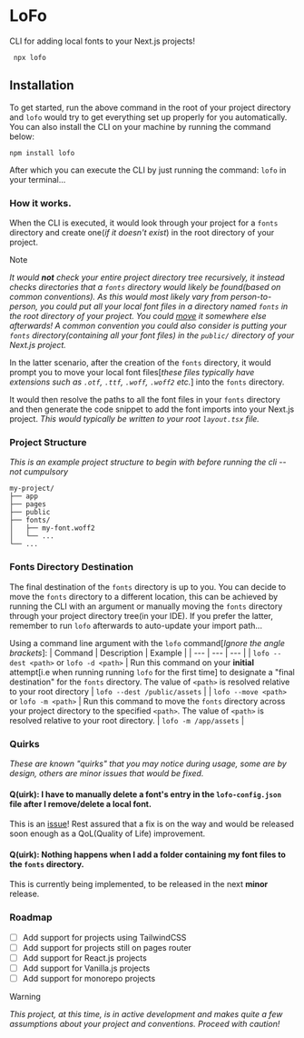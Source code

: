 # LoFo

CLI for adding local fonts to your Next.js projects!

```
 npx lofo
```

## Installation

To get started, run the above command in the root of your project directory and `lofo` would try to get everything set up properly for you automatically. You can also install the CLI on your machine by running the command below:

```
npm install lofo
```

After which you can execute the CLI by just running the command: `lofo` in your terminal...

### How it works.

When the CLI is executed, it would look through your project for a `fonts` directory and create one(_if it doesn't exist_) in the root directory of your project.

> [!NOTE]
> _It would **not** check your entire project directory tree recursively, it instead checks directories that a `fonts` directory would likely be found(based on common conventions). As this would most likely vary from person-to-person, you could put all your local font files in a directory named `fonts` in the root directory of your project. You could [move](https://github.com/binlf/lofo?tab=readme-ov-file#fonts-directory-destination) it somewhere else afterwards! A common convention you could also consider is putting your `fonts` directory(containing all your font files) in the `public/` directory of your Next.js project._

In the latter scenario, after the creation of the `fonts` directory, it would prompt you to move your local font files[_these files typically have extensions such as `.otf`, `.ttf`, `.woff`, `.woff2` etc._] into the `fonts` directory.

It would then resolve the paths to all the font files in your `fonts` directory and then generate the code snippet to add the font imports into your Next.js project. _This would typically be written to your root `layout.tsx` file._

### Project Structure

_This is an example project structure to begin with before running the cli -- not cumpulsory_

```
my-project/
├── app
├── pages
├── public
├── fonts/
│   ├── my-font.woff2
│   └── ...
└── ...
```

### Fonts Directory Destination

The final destination of the `fonts` directory is up to you. You can decide to move the `fonts` directory to a different location, this can be achieved by running the CLI with an argument or manually moving the `fonts` directory through your project directory tree(in your IDE). If you prefer the latter, remember to run `lofo` afterwards to auto-update your import path...

Using a command line argument with the `lofo` command[_Ignore the angle brackets_]:
| Command | Description | Example |
| --- | --- | --- |
| `lofo --dest <path>` or `lofo -d <path>` | Run this command on your **initial** attempt[i.e when running running `lofo` for the first time] to designate a "final destination" for the `fonts` directory. The value of `<path>` is resolved relative to your root directory | `lofo --dest /public/assets` |
| `lofo --move <path>` or `lofo -m <path>` | Run this command to move the `fonts` directory across your project directory to the specified `<path>`. The value of `<path>` is resolved relative to your root directory. | `lofo -m /app/assets` |

### Quirks

_These are known "quirks" that you may notice during usage, some are by design, others are minor issues that would be fixed._

#### Q(uirk): I have to manually delete a font's entry in the `lofo-config.json` file after I remove/delete a local font.

This is an [issue](https://github.com/binlf/lofo/issues/26)! Rest assured that a fix is on the way and would be released soon enough as a QoL(Quality of Life) improvement.

#### Q(uirk): Nothing happens when I add a folder containing my font files to the `fonts` directory.

This is currently being implemented, to be released in the next **minor** release.

### Roadmap

- [ ] Add support for projects using TailwindCSS
- [ ] Add support for projects still on pages router
- [ ] Add support for React.js projects
- [ ] Add support for Vanilla.js projects
- [ ] Add support for monorepo projects

> [!WARNING]
> _This project, at this time, is in active development and makes quite a few assumptions about your project and conventions. Proceed with caution!_
